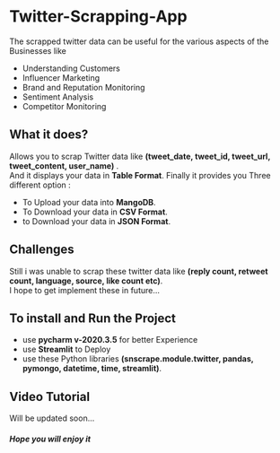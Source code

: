 # Twitter-Scrapping-App
The scrapped twitter data can be useful for the various aspects of the Businesses like  
- Understanding Customers  
- Influencer Marketing  
- Brand and Reputation Monitoring  
- Sentiment Analysis  
- Competitor Monitoring


## What it does?
Allows you to scrap Twitter data like **(tweet_date, tweet_id, tweet_url, tweet_content, user_name)** .  
And it displays your data in **Table Format**. Finally it provides you Three different option :  
- To Upload your data into **MangoDB**.  
- To Download your data in **CSV Format**.  
- to Download your data in **JSON Format**.

## Challenges
Still i was unable to scrap these twitter data like **(reply count, retweet count, language, source, like count etc)**.  
I hope to get implement these in future...

## To install and Run the Project
- use **pycharm v-2020.3.5** for better Experience
- use **Streamlit** to Deploy
- use these Python libraries **(snscrape.module.twitter, pandas, pymongo, datetime, time, streamlit)**.

## Video Tutorial
Will be updated soon...
###### **Hope you will enjoy it** 

